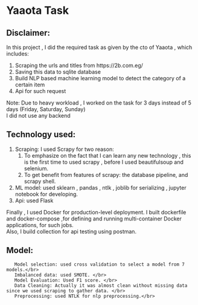 # Yaaota Task

## Disclaimer:
In this project , I did the required task as given by the cto of Yaaota , which includes:
<ol>
<li>Scraping the urls and titles from https://2b.com.eg/ </li>
<li>Saving this data to sqlite database </li>
<li>Build NLP based machine learning model to detect the category of a certain item</li>
<li>Api for such request </li>
</ol>

Note: Due to heavy workload , I worked on the task for 3 days instead of 5 days (Friday, Saturday, Sunday)</br>
      I did not use any backend

## Technology used:
<ol>
<li>Scraping: I used Scrapy for two reason:
    <ol>
     <li>
         To emphasize on the fact that I can learn any new technology , this is the first time to used scrapy , before I used beautifulsoup and selenium.
     </li>
     <li>
        To get benefit from features of scrapy: the database pipeline, and scrapy shell.
     </li>
    </ol>
</li>
<li>ML model: used sklearn , pandas , ntlk , joblib for serializing , jupyter notebook for developing.</li>
<li>Api: used Flask </li>
</ol>

Finally , I used Docker for production-level deployment. I built dockerfile and docker-compose ,for defining and running multi-container Docker applications, for such jobs.</br>
Also, I build collection for api testing using postman.

## Model:
       Model selection: used cross validation to select a model from 7 models.</br>
       Imbalanced data: used SMOTE. </br>
       Model Evaluation: Used F1 score. </br>
       Data Cleaning: Actually it was almost clean without missing data since we used scraping to gather data. </br>
       Preprocessing: used NTLK for nlp preprocessing.</br>

